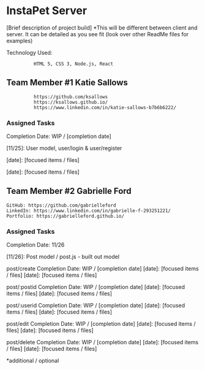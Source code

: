 
# InstaPet Server

[Brief description of project build]  *This will be different between client and server.  It can be detailed as you see fit (look over other ReadMe files for examples)

Technology Used:

              HTML 5, CSS 3, Node.js, React

## Team Member #1  Katie Sallows

              https://github.com/ksallows
              https://ksallows.github.io/
              https://www.linkedin.com/in/katie-sallows-b7b6b6222/

### Assigned Tasks

Completion Date: WIP / [completion date]

[11/25]: User model, user/login & user/register

[date]: [focused items / files]

[date]: [focused items / files]
 

## Team Member #2  Gabrielle Ford

    GitHub: https://github.com/gabrielleford
    LinkedIn: https://www.linkedin.com/in/gabrielle-f-293251221/
    Portfolio: https://gabrielleford.github.io/

### Assigned Tasks

Completion Date: 11/26

[11/26]: Post model / post.js - built out model

post/create
Completion Date: WIP / [completion date]
[date]: [focused items / files]
[date]: [focused items / files]

post/:postid
Completion Date: WIP / [completion date]
[date]: [focused items / files]
[date]: [focused items / files]

post/:userid
Completion Date: WIP / [completion date]
[date]: [focused items / files]
[date]: [focused items / files]

post/edit
Completion Date: WIP / [completion date]
[date]: [focused items / files]
[date]: [focused items / files]

post/delete
Completion Date: WIP / [completion date]
[date]: [focused items / files]
[date]: [focused items / files]

*additional / optional